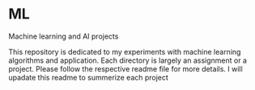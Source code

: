 # ML
Machine learning and AI projects

This repository is dedicated to my experiments with machine learning algorithms and application.
Each directory is largely an assignment or a project.
Please follow the respective readme file for more details. I will upadate this readme to summerize each project
